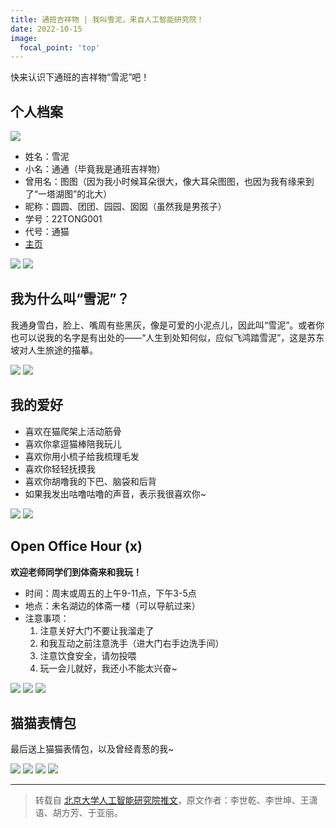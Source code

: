 ```yaml
---
title: 通班吉祥物 | 我叫雪泥，来自人工智能研究院！
date: 2022-10-15
image:
  focal_point: 'top'
---
```


快来认识下通班的吉祥物“雪泥”吧！

<!--more-->

## 个人档案

![](http://assets.tongclass.ac.cn/posts/2022/10-15/tong-cat/tong-cat_0.png)

- 姓名：雪泥
- 小名：通通（毕竟我是通班吉祥物）
- 曾用名：图图（因为我小时候耳朵很大，像大耳朵图图，也因为我有缘来到了“一塔湖图”的北大）
- 昵称：圆圆、团团、园园、囡囡（虽然我是男孩子）
- 学号：22TONG001
- 代号：通猫
- [主页](https://tongclass.ac.cn/author/xueni-tong-tong/)

![](http://assets.tongclass.ac.cn/posts/2022/10-15/tong-cat/tong-cat_1.png)
![](http://assets.tongclass.ac.cn/posts/2022/10-15/tong-cat/tong-cat_2.png)


## 我为什么叫“雪泥”？

我通身雪白，脸上、嘴周有些黑灰，像是可爱的小泥点儿，因此叫“雪泥”。或者你也可以说我的名字是有出处的——“人生到处知何似，应似飞鸿踏雪泥”，这是苏东坡对人生旅途的描摹。

![](http://assets.tongclass.ac.cn/posts/2022/10-15/tong-cat/tong-cat_3.png)
![](http://assets.tongclass.ac.cn/posts/2022/10-15/tong-cat/tong-cat_4.png)


## 我的爱好

- 喜欢在猫爬架上活动筋骨
- 喜欢你拿逗猫棒陪我玩儿
- 喜欢你用小梳子给我梳理毛发
- 喜欢你轻轻抚摸我
- 喜欢你胡噜我的下巴、脑袋和后背
- 如果我发出咕噜咕噜的声音，表示我很喜欢你~

![](http://assets.tongclass.ac.cn/posts/2022/10-15/tong-cat/tong-cat_5.png)
![](http://assets.tongclass.ac.cn/posts/2022/10-15/tong-cat/tong-cat_6.png)


## Open Office Hour (x)
**欢迎老师同学们到体斋来和我玩！**

- 时间：周末或周五的上午9-11点，下午3-5点
- 地点：未名湖边的体斋一楼（可以导航过来）
- 注意事项：
  1. 注意关好大门不要让我溜走了
  2. 和我互动之前注意洗手（进大门右手边洗手间）
  3. 注意饮食安全，请勿投喂
  4. 玩一会儿就好，我还小不能太兴奋~

![](http://assets.tongclass.ac.cn/posts/2022/10-15/tong-cat/tong-cat_7.png)
![](http://assets.tongclass.ac.cn/posts/2022/10-15/tong-cat/tong-cat_8.png)
![](http://assets.tongclass.ac.cn/posts/2022/10-15/tong-cat/tong-cat_9.png)

## 猫猫表情包

最后送上猫猫表情包，以及曾经青葱的我~

![](http://assets.tongclass.ac.cn/posts/2022/10-15/tong-cat/tong-cat_meme_0.png)
![](http://assets.tongclass.ac.cn/posts/2022/10-15/tong-cat/tong-cat_meme_1.png)
![](http://assets.tongclass.ac.cn/posts/2022/10-15/tong-cat/tong-cat_meme_3.png)
![](http://assets.tongclass.ac.cn/posts/2022/10-15/tong-cat/tong-cat_meme_4.png)

---

> 转载自 [北京大学人工智能研究院推文](https://mp.weixin.qq.com/s/Xj10ahQwOAVC2na1gSY3AA)，原文作者：李世乾、李世坤、王潇语、胡方芳、于亚丽。
